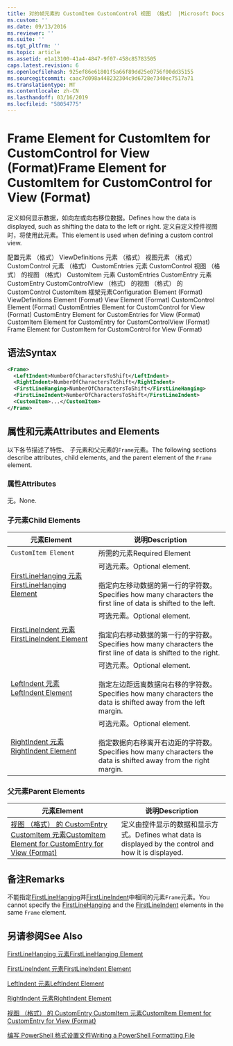 ```yaml
---
title: 对的帧元素的 CustomItem CustomControl 视图 （格式） |Microsoft Docs
ms.custom: ''
ms.date: 09/13/2016
ms.reviewer: ''
ms.suite: ''
ms.tgt_pltfrm: ''
ms.topic: article
ms.assetid: e1a13100-41a4-4847-9f07-458c85783505
caps.latest.revision: 6
ms.openlocfilehash: 925ef86e61801f5a66f89dd25e0756f00dd35155
ms.sourcegitcommit: caac7d098a448232304c9d6728e7340ec7517a71
ms.translationtype: MT
ms.contentlocale: zh-CN
ms.lasthandoff: 03/16/2019
ms.locfileid: "58054775"
---
```

# <a name="frame-element-for-customitem-for-customcontrol-for-view-format"></a><span data-ttu-id="cd4fb-102">Frame Element for CustomItem for CustomControl for View (Format)</span><span class="sxs-lookup"><span data-stu-id="cd4fb-102">Frame Element for CustomItem for CustomControl for View (Format)</span></span>

<span data-ttu-id="cd4fb-103">定义如何显示数据，如向左或向右移位数据。</span><span class="sxs-lookup"><span data-stu-id="cd4fb-103">Defines how the data is displayed, such as shifting the data to the left or right.</span></span> <span data-ttu-id="cd4fb-104">定义自定义控件视图时，将使用此元素。</span><span class="sxs-lookup"><span data-stu-id="cd4fb-104">This element is used when defining a custom control view.</span></span>

<span data-ttu-id="cd4fb-105">配置元素 （格式） ViewDefinitions 元素 （格式） 视图元素 （格式） CustomControl 元素 （格式） CustomEntries 元素 CustomControl 视图 （格式） 的视图 （格式） CustomItem 元素 CustomEntries CustomEntry 元素CustomEntry CustomControlView （格式） 的视图 （格式） 的 CustomControl CustomItem 框架元素</span><span class="sxs-lookup"><span data-stu-id="cd4fb-105">Configuration Element (Format) ViewDefinitions Element (Format) View Element (Format) CustomControl Element (Format) CustomEntries Element for CustomControl for View (Format) CustomEntry Element for CustomEntries for View (Format) CustomItem Element for CustomEntry for CustomControlView (Format) Frame Element for CustomItem for CustomControl for View (Format)</span></span>

## <a name="syntax"></a><span data-ttu-id="cd4fb-106">语法</span><span class="sxs-lookup"><span data-stu-id="cd4fb-106">Syntax</span></span>

```xml
<Frame>
  <LeftIndent>NumberOfCharactersToShift</LeftIndent>
  <RightIndent>NumberOfCharactersToShift</RightIndent>
  <FirstLineHanging>NumberOfCharactersToShift</FirstLineHanging>
  <FirstLineIndent>NumberOfCharactersToShift</FirstLineIndent>
  <CustomItem>...</CustomItem>
</Frame>
```

## <a name="attributes-and-elements"></a><span data-ttu-id="cd4fb-107">属性和元素</span><span class="sxs-lookup"><span data-stu-id="cd4fb-107">Attributes and Elements</span></span>

<span data-ttu-id="cd4fb-108">以下各节描述了特性、 子元素和父元素的`Frame`元素。</span><span class="sxs-lookup"><span data-stu-id="cd4fb-108">The following sections describe attributes, child elements, and the parent element of the `Frame` element.</span></span>

### <a name="attributes"></a><span data-ttu-id="cd4fb-109">属性</span><span class="sxs-lookup"><span data-stu-id="cd4fb-109">Attributes</span></span>

<span data-ttu-id="cd4fb-110">无。</span><span class="sxs-lookup"><span data-stu-id="cd4fb-110">None.</span></span>

### <a name="child-elements"></a><span data-ttu-id="cd4fb-111">子元素</span><span class="sxs-lookup"><span data-stu-id="cd4fb-111">Child Elements</span></span>

|<span data-ttu-id="cd4fb-112">元素</span><span class="sxs-lookup"><span data-stu-id="cd4fb-112">Element</span></span>|<span data-ttu-id="cd4fb-113">说明</span><span class="sxs-lookup"><span data-stu-id="cd4fb-113">Description</span></span>|
|-------------|-----------------|
|`CustomItem Element`|<span data-ttu-id="cd4fb-114">所需的元素</span><span class="sxs-lookup"><span data-stu-id="cd4fb-114">Required Element</span></span>|
|[<span data-ttu-id="cd4fb-115">FirstLineHanging 元素</span><span class="sxs-lookup"><span data-stu-id="cd4fb-115">FirstLineHanging Element</span></span>](./firstlinehanging-element-for-frame-for-customcontrol-for-view-format.md)|<span data-ttu-id="cd4fb-116">可选元素。</span><span class="sxs-lookup"><span data-stu-id="cd4fb-116">Optional element.</span></span><br /><br /> <span data-ttu-id="cd4fb-117">指定向左移动数据的第一行的字符数。</span><span class="sxs-lookup"><span data-stu-id="cd4fb-117">Specifies how many characters the first line of data is shifted to the left.</span></span>|
|[<span data-ttu-id="cd4fb-118">FirstLineIndent 元素</span><span class="sxs-lookup"><span data-stu-id="cd4fb-118">FirstLineIndent Element</span></span>](./firstlineindent-element-for-frame-for-customcontrol-for-view-format.md)|<span data-ttu-id="cd4fb-119">可选元素。</span><span class="sxs-lookup"><span data-stu-id="cd4fb-119">Optional element.</span></span><br /><br /> <span data-ttu-id="cd4fb-120">指定向右移动数据的第一行的字符数。</span><span class="sxs-lookup"><span data-stu-id="cd4fb-120">Specifies how many characters the first line of data is shifted to the right.</span></span>|
|[<span data-ttu-id="cd4fb-121">LeftIndent 元素</span><span class="sxs-lookup"><span data-stu-id="cd4fb-121">LeftIndent Element</span></span>](./leftindent-element-for-frame-for-customcontrol-for-view-format.md)|<span data-ttu-id="cd4fb-122">可选元素。</span><span class="sxs-lookup"><span data-stu-id="cd4fb-122">Optional element.</span></span><br /><br /> <span data-ttu-id="cd4fb-123">指定左边距远离数据向右移的字符数。</span><span class="sxs-lookup"><span data-stu-id="cd4fb-123">Specifies how many characters the data is shifted away from the left margin.</span></span>|
|[<span data-ttu-id="cd4fb-124">RightIndent 元素</span><span class="sxs-lookup"><span data-stu-id="cd4fb-124">RightIndent Element</span></span>](./rightindent-element-for-frame-for-customcontrol-for-view-format.md)|<span data-ttu-id="cd4fb-125">可选元素。</span><span class="sxs-lookup"><span data-stu-id="cd4fb-125">Optional element.</span></span><br /><br /> <span data-ttu-id="cd4fb-126">指定数据向右移离开右边距的字符数。</span><span class="sxs-lookup"><span data-stu-id="cd4fb-126">Specifies how many characters the data is shifted away from the right margin.</span></span>|

### <a name="parent-elements"></a><span data-ttu-id="cd4fb-127">父元素</span><span class="sxs-lookup"><span data-stu-id="cd4fb-127">Parent Elements</span></span>

|<span data-ttu-id="cd4fb-128">元素</span><span class="sxs-lookup"><span data-stu-id="cd4fb-128">Element</span></span>|<span data-ttu-id="cd4fb-129">说明</span><span class="sxs-lookup"><span data-stu-id="cd4fb-129">Description</span></span>|
|-------------|-----------------|
|[<span data-ttu-id="cd4fb-130">视图 （格式） 的 CustomEntry CustomItem 元素</span><span class="sxs-lookup"><span data-stu-id="cd4fb-130">CustomItem Element for CustomEntry for View (Format)</span></span>](./customitem-element-for-customentry-for-customcontrol-for-view-format.md)|<span data-ttu-id="cd4fb-131">定义由控件显示的数据和显示方式。</span><span class="sxs-lookup"><span data-stu-id="cd4fb-131">Defines what data is displayed by the control and how it is displayed.</span></span>|

## <a name="remarks"></a><span data-ttu-id="cd4fb-132">备注</span><span class="sxs-lookup"><span data-stu-id="cd4fb-132">Remarks</span></span>

<span data-ttu-id="cd4fb-133">不能指定[FirstLineHanging](./firstlinehanging-element-for-frame-for-customcontrol-for-view-format.md)并[FirstLineIndent](./firstlineindent-element-for-frame-for-customcontrol-for-view-format.md)中相同的元素`Frame`元素。</span><span class="sxs-lookup"><span data-stu-id="cd4fb-133">You cannot specify the [FirstLineHanging](./firstlinehanging-element-for-frame-for-customcontrol-for-view-format.md) and the [FirstLineIndent](./firstlineindent-element-for-frame-for-customcontrol-for-view-format.md) elements in the same `Frame` element.</span></span>

## <a name="see-also"></a><span data-ttu-id="cd4fb-134">另请参阅</span><span class="sxs-lookup"><span data-stu-id="cd4fb-134">See Also</span></span>

[<span data-ttu-id="cd4fb-135">FirstLineHanging 元素</span><span class="sxs-lookup"><span data-stu-id="cd4fb-135">FirstLineHanging Element</span></span>](./firstlinehanging-element-for-frame-for-customcontrol-for-view-format.md)

[<span data-ttu-id="cd4fb-136">FirstLineIndent 元素</span><span class="sxs-lookup"><span data-stu-id="cd4fb-136">FirstLineIndent Element</span></span>](./firstlineindent-element-for-frame-for-customcontrol-for-view-format.md)

[<span data-ttu-id="cd4fb-137">LeftIndent 元素</span><span class="sxs-lookup"><span data-stu-id="cd4fb-137">LeftIndent Element</span></span>](./leftindent-element-for-frame-for-customcontrol-for-view-format.md)

[<span data-ttu-id="cd4fb-138">RightIndent 元素</span><span class="sxs-lookup"><span data-stu-id="cd4fb-138">RightIndent Element</span></span>](./rightindent-element-for-frame-for-customcontrol-for-view-format.md)

[<span data-ttu-id="cd4fb-139">视图 （格式） 的 CustomEntry CustomItem 元素</span><span class="sxs-lookup"><span data-stu-id="cd4fb-139">CustomItem Element for CustomEntry for View (Format)</span></span>](./customitem-element-for-customentry-for-customcontrol-for-view-format.md)

[<span data-ttu-id="cd4fb-140">编写 PowerShell 格式设置文件</span><span class="sxs-lookup"><span data-stu-id="cd4fb-140">Writing a PowerShell Formatting File</span></span>](./writing-a-powershell-formatting-file.md)
